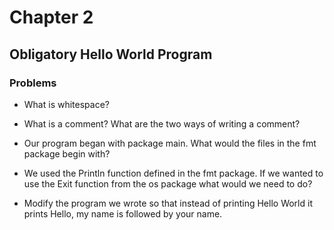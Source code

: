 # Chapter 2
## Obligatory Hello World Program


### Problems
- What is whitespace?

- What is a comment? What are the two ways of writing a comment?

- Our program began with package main. What would the files in the fmt package begin with?

- We used the Println function defined in the fmt package. If we wanted to use the Exit function from the os package what would we need to do?

- Modify the program we wrote so that instead of printing Hello World it prints Hello, my name is followed by your name.
